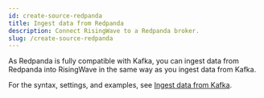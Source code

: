 ```yaml
---
id: create-source-redpanda
title: Ingest data from Redpanda
description: Connect RisingWave to a Redpanda broker.
slug: /create-source-redpanda
---
```

<head>
  <link rel="canonical" href="https://docs.risingwave.com/docs/current/create-source-redpanda/" />
</head>

As Redpanda is fully compatible with Kafka, you can ingest data from Redpanda into RisingWave in the same way as you ingest data from Kafka. 

For the syntax, settings, and examples, see [Ingest data from Kafka](create-source-kafka.md).
